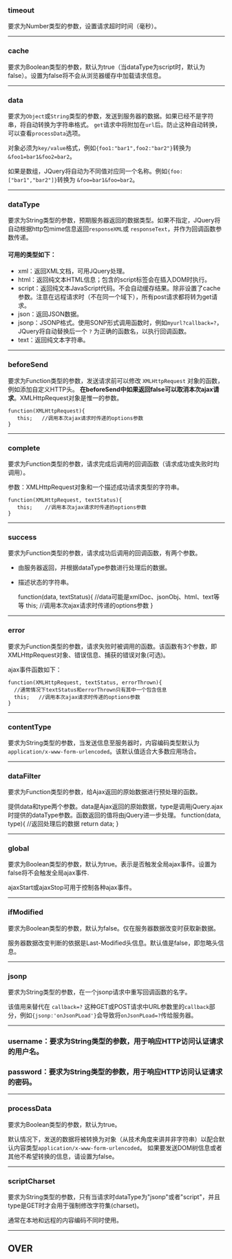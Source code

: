 ### timeout
要求为Number类型的参数，设置请求超时时间（毫秒）。

- - -
### cache
要求为Boolean类型的参数，默认为true（当dataType为script时，默认为false）。设置为false将不会从浏览器缓存中加载请求信息。

- - -
### data
要求为`Object`或`String`类型的参数，发送到服务器的数据。如果已经不是字符串，将自动转换为字符串格式。
`get`请求中将附加在`url`后。防止这种自动转换，可以查看`processData`选项。

对象必须为`key/value`格式，例如`{foo1:"bar1",foo2:"bar2"}`转换为 `&foo1=bar1&foo2=bar2`。

如果是数组，JQuery将自动为不同值对应同一个名称。例如`{foo:["bar1","bar2"]}`转换为 `&foo=bar1&foo=bar2`。

- - -
### dataType
要求为String类型的参数，预期服务器返回的数据类型。如果不指定，JQuery将自动根据http包mime信息返回`responseXML`或
`responseText`，并作为回调函数参数传递。

#### 可用的类型如下：

- xml：返回XML文档，可用JQuery处理。
- html：返回纯文本HTML信息；包含的script标签会在插入DOM时执行。
- script：返回纯文本JavaScript代码。不会自动缓存结果。除非设置了cache参数。注意在远程请求时（不在同一个域下），所有post请求都将转为get请求。
- json：返回JSON数据。
- jsonp：JSONP格式。使用SONP形式调用函数时，例如`myurl?callback=?`，JQuery将自动替换后一个 `?` 为正确的函数名，以执行回调函数。
- text：返回纯文本字符串。

- - -
### beforeSend
要求为Function类型的参数，发送请求前可以修改 `XMLHttpRequest` 对象的函数，例如添加自定义HTTP头。
**在beforeSend中如果返回false可以取消本次ajax请求**。XMLHttpRequest对象是惟一的参数。

    function(XMLHttpRequest){
       this;   //调用本次ajax请求时传递的options参数
    }

- - -
### complete
要求为Function类型的参数，请求完成后调用的回调函数（请求成功或失败时均调用）。

参数：XMLHttpRequest对象和一个描述成功请求类型的字符串。

    function(XMLHttpRequest, textStatus){
       this;    //调用本次ajax请求时传递的options参数
    }
    
- - -
### success
要求为Function类型的参数，请求成功后调用的回调函数，有两个参数。
- 由服务器返回，并根据dataType参数进行处理后的数据。
- 描述状态的字符串。

    function(data, textStatus){
      //data可能是xmlDoc、jsonObj、html、text等等
      this;  //调用本次ajax请求时传递的options参数
    }

- - -
### error
要求为Function类型的参数，请求失败时被调用的函数。该函数有3个参数，即XMLHttpRequest对象、错误信息、捕获的错误对象(可选)。

ajax事件函数如下：

    function(XMLHttpRequest, textStatus, errorThrown){
      //通常情况下textStatus和errorThrown只有其中一个包含信息
      this;   //调用本次ajax请求时传递的options参数
    }

- - -
### contentType
要求为String类型的参数，当发送信息至服务器时，内容编码类型默认为`application/x-www-form-urlencoded`。该默认值适合大多数应用场合。

- - -
### dataFilter
要求为Function类型的参数，给Ajax返回的原始数据进行预处理的函数。

提供data和type两个参数。data是Ajax返回的原始数据，type是调用jQuery.ajax时提供的dataType参数。函数返回的值将由jQuery进一步处理。
    function(data, type){
        //返回处理后的数据
        return data;
    }

- - -
### global
要求为Boolean类型的参数，默认为true。表示是否触发全局ajax事件。设置为false将不会触发全局ajax事件.

ajaxStart或ajaxStop可用于控制各种ajax事件。

- - -
### ifModified
要求为Boolean类型的参数，默认为false。仅在服务器数据改变时获取新数据。

服务器数据改变判断的依据是Last-Modified头信息。默认值是false，即忽略头信息。

- - -
### jsonp
要求为String类型的参数，在一个jsonp请求中重写回调函数的名字。

该值用来替代在 `callback=?` 这种GET或POST请求中URL参数里的`callback`部分，例如`{jsonp:'onJsonPLoad'}`会导致将`onJsonPLoad=?`传给服务器。

- - -
### username：要求为String类型的参数，用于响应HTTP访问认证请求的用户名。
### password：要求为String类型的参数，用于响应HTTP访问认证请求的密码。

- - -
### processData
要求为Boolean类型的参数，默认为true。

默认情况下，发送的数据将被转换为对象（从技术角度来讲并非字符串）以配合默认内容类型`application/x-www-form-urlencoded`。
如果要发送DOM树信息或者其他不希望转换的信息，请设置为false。

- - -
### scriptCharset
要求为String类型的参数，只有当请求时dataType为"jsonp"或者"script"，并且type是GET时才会用于强制修改字符集(charset)。

通常在本地和远程的内容编码不同时使用。

- - -
## OVER
